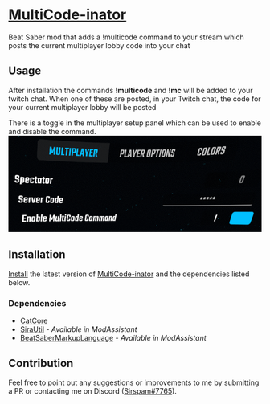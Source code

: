 # [MultiCode-inator](https://clips.twitch.tv/WealthyHungryAppleBudStar-kwPAcoffd0CAUzdz)
Beat Saber mod that adds a !multicode command to your stream which posts the current multiplayer lobby code into your chat
## Usage
After installation the commands **!multicode** and **!mc** will be added to your twitch chat. When one of these are posted, in your Twitch chat, the code for your current multiplayer lobby will be posted

There is a toggle in the multiplayer setup panel which can be used to enable and disable the command.
![MultiplayerSettings.png](MultiplayerSettings.png)
## Installation
[Install](https://bsmg.wiki/pc-modding.html#install-mods) the latest version of [MultiCode-inator](https://github.com/Sirspam/MultiCode-inator/releases/latest) and the dependencies listed below.
### Dependencies
* [CatCore](https://github.com/ErisApps/CatCore)
* [SiraUtil](https://github.com/Auros/SiraUtil) _- Available in ModAssistant_
* [BeatSaberMarkupLanguage](https://github.com/monkeymanboy/BeatSaberMarkupLanguage) _- Available in ModAssistant_
## Contribution
Feel free to point out any suggestions or improvements to me by submitting a PR or contacting me on Discord ([Sirspam#7765](https://discordapp.com/users/232574143818760192)).
